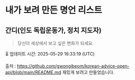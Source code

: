 # 내가 보려 만든 명언 리스트

##  간디(인도 독립운동가, 정치 지도자)
> 당신이 세상에서 보고 싶은 변화가 되세요.


⏳ 업데이트 시간: 2025-05-29 16:33:19 (UTC)

출처 : https://github.com/gwongibeom/korean-advice-open-api/blob/main/README.md
재밌게 보려고 만들었습니다.
